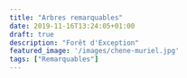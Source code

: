 ```yaml
---
title: "Arbres remarquables"
date: 2019-11-16T13:24:05+01:00
draft: true
description: "Forêt d'Exception"
featured_image: '/images/chene-muriel.jpg'
tags: ["Remarquables"]
---
```


